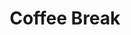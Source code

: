 ---
layout: default
category: session
anchor: coffee-break-1
title: Coffee Break
permalink: /schedule#coffee-break-1

day: Saturday
time: 2&colon;45pm - 3&colon;00pm
timeorder: 6
room: Main Space
---